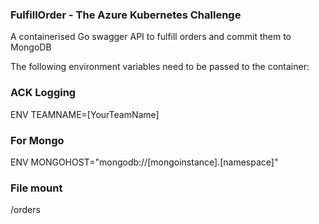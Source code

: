 ### FulfillOrder - The Azure Kubernetes Challenge

A containerised Go swagger API to fulfill orders and commit them to MongoDB

The following environment variables need to be passed to the container:

### ACK Logging
ENV TEAMNAME=[YourTeamName]

### For Mongo
ENV MONGOHOST="mongodb://[mongoinstance].[namespace]"

### File mount
/orders